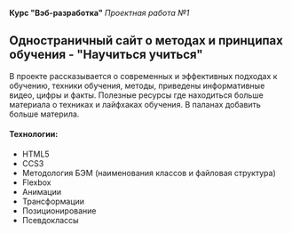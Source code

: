 **Курс "Вэб-разработка"** *Проектная работа №1*

## Одностраничный сайт о методах и принципах обучения - "Научиться учиться"

В проекте рассказывается о современных и эффективных подходах к обучению, техники обучения, методы, приведены информативные видео, цифры и факты. Полезные ресурсы где находиться больше материала о техниках и лайфхаках обучения.
В паланах добавить больше материла.

#### Технологии:
* HTML5
* CCS3
* Методология БЭМ (наименования классов и файловая структура)
* Flexbox
* Анимации
* Трансформации
* Позиционирование
* Псевдоклассы

